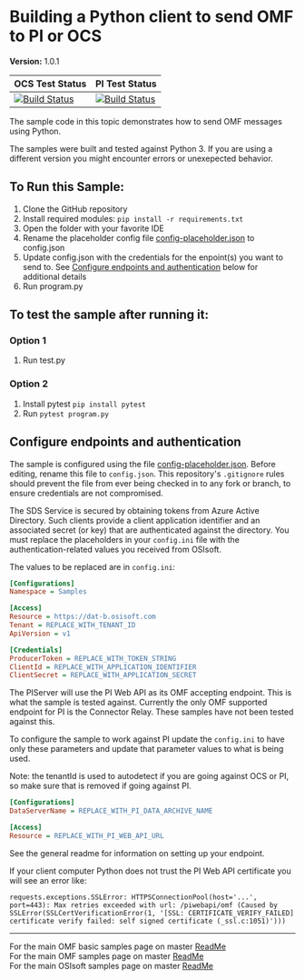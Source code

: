 # Building a Python client to send OMF to PI or OCS

**Version:** 1.0.1

| OCS Test Status                                                                                                                                                                                                                                               | PI Test Status                                                                                                                                                                                                                                                      |
| ------------------------------------------------------------------------------------------------------------------------------------------------------------------------------------------------------------------------------------------------------------- | ------------------------------------------------------------------------------------------------------------------------------------------------------------------------------------------------------------------------------------------------------------------- |
| [![Build Status](https://dev.azure.com/osieng/engineering/_apis/build/status/product-readiness/OMF/osisoft.sample-omf-basic_api-python?repoName=osisoft%2Fsample-omf-basic_api-python&branchName=master&jobName=Tests_OCS)](https://dev.azure.com/osieng/engineering/_build/latest?definitionId=2637&repoName=osisoft%2Fsample-omf-basic_api-python&branchName=master) | [![Build Status](https://dev.azure.com/osieng/engineering/_apis/build/status/product-readiness/OMF/osisoft.sample-omf-basic_api-python?repoName=osisoft%2Fsample-omf-basic_api-python&branchName=master&jobName=Tests_OnPrem)](https://dev.azure.com/osieng/engineering/_build/latest?definitionId=2637&repoName=osisoft%2Fsample-omf-basic_api-python&branchName=master) |

The sample code in this topic demonstrates how to send OMF messages using Python.

The samples were built and tested against Python 3. If you are using a different version you might encounter errors or unexepected behavior.


## To Run this Sample:

1. Clone the GitHub repository
1. Install required modules: `pip install -r requirements.txt`
1. Open the folder with your favorite IDE
1. Rename the placeholder config file [config-placeholder.json](config-placeholder.json) to config.json
1. Update config.json with the credentials for the enpoint(s) you want to send to. See [Configure endpoints and authentication](#configure-endpoints-and-authentication) below for additional details
1. Run program.py

## To test the sample after running it:

### Option 1
1. Run test.py

### Option 2

1. Install pytest `pip install pytest`
1. Run `pytest program.py`

## Configure endpoints and authentication

The sample is configured using the file [config-placeholder.json](config-placeholder.json). Before editing, rename this file to `config.json`. This repository's `.gitignore` rules should prevent the file from ever being checked in to any fork or branch, to ensure credentials are not compromised.

The SDS Service is secured by obtaining tokens from Azure Active Directory. Such clients provide a client application identifier and an associated secret (or key) that are authenticated against the directory. You must replace the placeholders in your `config.ini` file with the authentication-related values you received from OSIsoft.

The values to be replaced are in `config.ini`:

```ini
[Configurations]
Namespace = Samples

[Access]
Resource = https://dat-b.osisoft.com
Tenant = REPLACE_WITH_TENANT_ID
ApiVersion = v1

[Credentials]
ProducerToken = REPLACE_WITH_TOKEN_STRING
ClientId = REPLACE_WITH_APPLICATION_IDENTIFIER
ClientSecret = REPLACE_WITH_APPLICATION_SECRET
```

The PIServer will use the PI Web API as its OMF accepting endpoint. This is what the sample is tested against. Currently the only OMF supported endpoint for PI is the Connector Relay. These samples have not been tested against this.

To configure the sample to work against PI update the `config.ini` to have only these parameters and update that parameter values to what is being used.

Note: the tenantId is used to autodetect if you are going against OCS or PI, so make sure that is removed if going against PI.

```ini
[Configurations]
DataServerName = REPLACE_WITH_PI_DATA_ARCHIVE_NAME

[Access]
Resource = REPLACE_WITH_PI_WEB_API_URL
```

See the general readme for information on setting up your endpoint.

If your client computer Python does not trust the PI Web API certificate you will see an error like:

```shell
requests.exceptions.SSLError: HTTPSConnectionPool(host='...', port=443): Max retries exceeded with url: /piwebapi/omf (Caused by SSLError(SSLCertVerificationError(1, '[SSL: CERTIFICATE_VERIFY_FAILED] certificate verify failed: self signed certificate (_ssl.c:1051)')))
```

---

For the main OMF basic samples page on master [ReadMe](https://github.com/osisoft/OSI-Samples-OMF/blob/master/docs/OMF_BASIC_README.md)  
For the main OMF samples page on master [ReadMe](https://github.com/osisoft/OSI-Samples-OMF)  
For the main OSIsoft samples page on master [ReadMe](https://github.com/osisoft/OSI-Samples)
